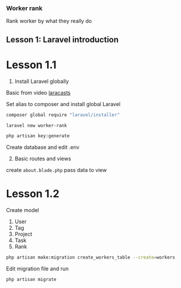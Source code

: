 ### Worker rank
Rank worker by what they really do

## Lesson 1: Laravel introduction
# Lesson 1.1
1. Install Laravel globally

Basic from video [laracasts](https://laracasts.com/series/laravel-from-scratch-2017)

Set alias to composer and install global Laravel
```bash
composer global require "laravel/installer"
```

```bash
laravel new worker-rank
```

```bash
php artisan key:generate
```

Create database and edit .env

2. Basic routes and views

create `about.blade.php`
pass data to view

# Lesson 1.2
Create model 
1. User
2. Tag
3. Project
4. Task
5. Rank

```bash
php artisan make:migration create_workers_table --create=workers
```
Edit migration file and run

```bash
php artisan migrate
```
